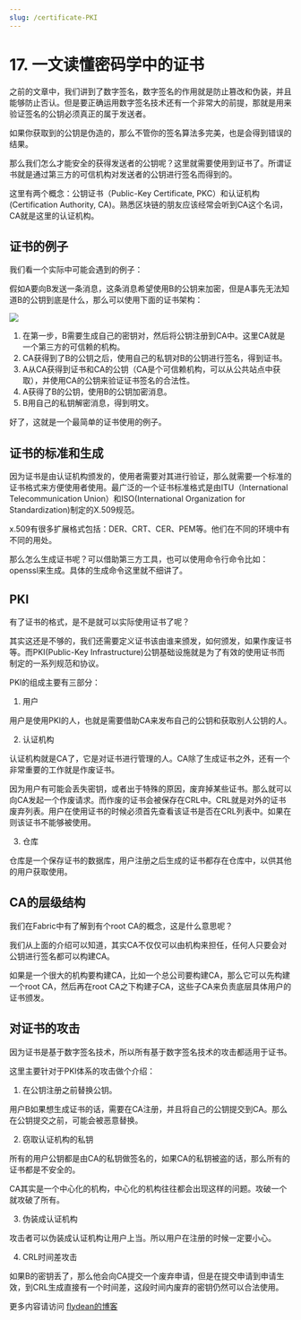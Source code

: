 ```yaml
---
slug: /certificate-PKI
---
```


# 17. 一文读懂密码学中的证书

之前的文章中，我们讲到了数字签名，数字签名的作用就是防止篡改和伪装，并且能够防止否认。但是要正确运用数字签名技术还有一个非常大的前提，那就是用来验证签名的公钥必须真正的属于发送者。

如果你获取到的公钥是伪造的，那么不管你的签名算法多完美，也是会得到错误的结果。

那么我们怎么才能安全的获得发送者的公钥呢？这里就需要使用到证书了。所谓证书就是通过第三方的可信机构对发送者的公钥进行签名而得到的。

这里有两个概念：公钥证书（Public-Key Certificate, PKC）和认证机构(Certification Authority, CA)。熟悉区块链的朋友应该经常会听到CA这个名词，CA就是这里的认证机构。

## 证书的例子

我们看一个实际中可能会遇到的例子：

假如A要向B发送一条消息，这条消息希望使用B的公钥来加密，但是A事先无法知道B的公钥到底是什么，那么可以使用下面的证书架构：

![](https://img-blog.csdnimg.cn/20200330222539543.png)

1. 在第一步，B需要生成自己的密钥对，然后将公钥注册到CA中。这里CA就是一个第三方的可信赖的机构。
2. CA获得到了B的公钥之后，使用自己的私钥对B的公钥进行签名，得到证书。
3. A从CA获得到证书和CA的公钥（CA是个可信赖机构，可以从公共站点中获取），并使用CA的公钥来验证证书签名的合法性。
4. A获得了B的公钥，使用B的公钥加密消息。
5. B用自己的私钥解密消息，得到明文。

好了，这就是一个最简单的证书使用的例子。

## 证书的标准和生成

因为证书是由认证机构颁发的，使用者需要对其进行验证，那么就需要一个标准的证书格式来方便使用者使用。最广泛的一个证书标准格式是由ITU（International Telecommunication Union）和ISO(International Organization for Standardization)制定的X.509规范。

x.509有很多扩展格式包括：DER、CRT、CER、PEM等。他们在不同的环境中有不同的用处。

那么怎么生成证书呢？可以借助第三方工具，也可以使用命令行命令比如：openssl来生成。具体的生成命令这里就不细讲了。

## PKI

有了证书的格式，是不是就可以实际使用证书了呢？

其实这还是不够的，我们还需要定义证书该由谁来颁发，如何颁发，如果作废证书等。而PKI(Public-Key Infrastructure)公钥基础设施就是为了有效的使用证书而制定的一系列规范和协议。

PKI的组成主要有三部分：

1. 用户

用户是使用PKI的人，也就是需要借助CA来发布自己的公钥和获取别人公钥的人。

2. 认证机构

认证机构就是CA了，它是对证书进行管理的人。CA除了生成证书之外，还有一个非常重要的工作就是作废证书。

因为用户有可能会丢失密钥，或者出于特殊的原因，废弃掉某些证书。那么就可以向CA发起一个作废请求。而作废的证书会被保存在CRL中。CRL就是对外的证书废弃列表。用户在使用证书的时候必须首先查看该证书是否在CRL列表中。如果在则该证书不能够被使用。

3. 仓库

仓库是一个保存证书的数据库，用户注册之后生成的证书都存在仓库中，以供其他的用户获取使用。

## CA的层级结构

我们在Fabric中有了解到有个root CA的概念，这是什么意思呢？

我们从上面的介绍可以知道，其实CA不仅仅可以由机构来担任，任何人只要会对公钥进行签名都可以构建CA。

如果是一个很大的机构要构建CA，比如一个总公司要构建CA，那么它可以先构建一个root CA，然后再在root CA之下构建子CA，这些子CA来负责底层具体用户的证书颁发。

## 对证书的攻击

因为证书是基于数字签名技术，所以所有基于数字签名技术的攻击都适用于证书。

这里主要针对于PKI体系的攻击做个介绍：

1. 在公钥注册之前替换公钥。

用户B如果想生成证书的话，需要在CA注册，并且将自己的公钥提交到CA。那么在公钥提交之前，可能会被恶意替换。

2. 窃取认证机构的私钥

所有的用户公钥都是由CA的私钥做签名的，如果CA的私钥被盗的话，那么所有的证书都是不安全的。

CA其实是一个中心化的机构，中心化的机构往往都会出现这样的问题。攻破一个就攻破了所有。

3. 伪装成认证机构

攻击者可以伪装成认证机构让用户上当。所以用户在注册的时候一定要小心。

4. CRL时间差攻击

如果B的密钥丢了，那么他会向CA提交一个废弃申请，但是在提交申请到申请生效，到CRL生成直接有一个时间差，这段时间内废弃的密钥仍然可以合法使用。

更多内容请访问 [flydean的博客](www.flydean.com)




